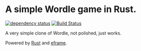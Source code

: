 # A simple Wordle game in Rust.

[![dependency status](https://deps.rs/repo/github/light4/wordle/status.svg)](https://deps.rs/repo/github/light4/wordle)
[![Build Status](https://github.com/light4/wordle/workflows/CI/badge.svg)](https://github.com/light4/wordle/actions?workflow=CI)

A very simple clone of Wordle, not polished, just works.

Powered by [Rust](https://www.rust-lang.org/) and [eframe](https://github.com/emilk/egui/tree/master/eframe).

